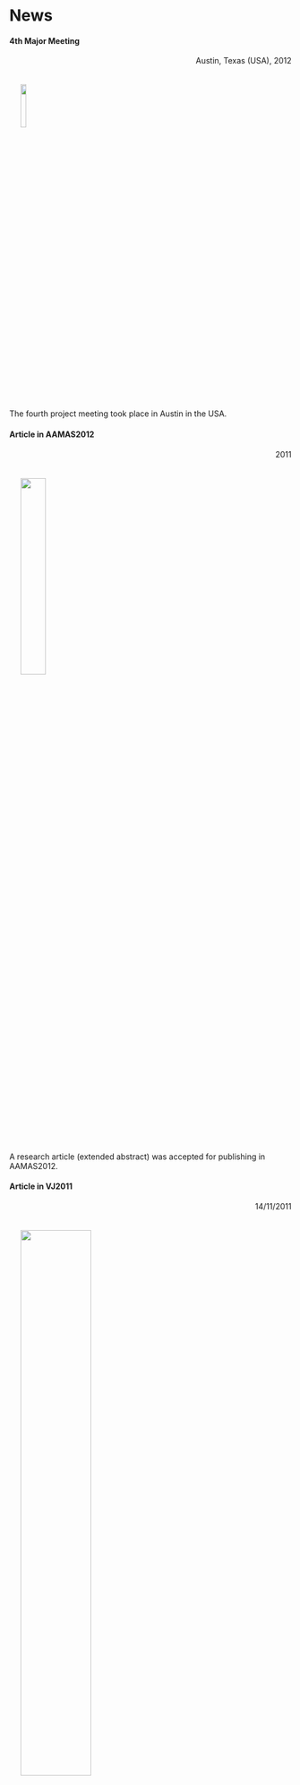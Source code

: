 # News
<p></p>

<p></p> 

<div class="news alpha">
     <h4>4th Major Meeting</h4>
     <p align="right">Austin, Texas (USA), 2012</p>
     <p>
     <img class="logo" hspace="20" vspace="20" src="images/austin.jpg" width="14%"> </img>
     </p>
     <p>The fourth project meeting took place in Austin in the USA.</p>
     <p></p>
     <p></p>
</div>
<p></p>

<div class="news alpha">
     <h4>Article in AAMAS2012</h4>
     <p align="right">2011</p>
     <p>
     <img class="logo" hspace="20" vspace="20" src="images/aamas2012.png" width="30%"> </img>
     </p>
     <p>A research article (extended abstract) was accepted for publishing in AAMAS2012.</p>
     <p></p>
     <p></p>
     <p></p>
</div>
<p></p>

<div class="news alpha">
     <h4>Article in VJ2011</h4>
     <p align="right">14/11/2011</p>
     <p>
     <img class="logo" hspace="20" vspace="20" src="images/vj201102.jpg" width="50%"> </img>
     </p>
     <p>A research article was accepted for publishing in a Portuguese conference of videogames in 2011. The submission "A Videogame to study Social Dilemmas and Social Identity"  was accepted for publishing as a WORK IN PROGRESS paper in VideoJogos'2011.</p>
</div>
<p></p>


<div class="news alpha">
     <h4>3rd Major Meeting</h4>
     <p align="right">Oeiras, Portugal (2N7.1) - 08/09/2011 to 09/09/2011</p>
     <p>
     <img class="logo" hspace="20" vspace="20" src="images/tagus001.jpg" width="20%"> </img>
     </p>
     <p>The third project meeting took place in Oeiras at IST-Taguspark. The discussion was centered in the formal design of the first game scenario.</p>
     <p></p>
     <p></p>
     <p></p>
</div>
<p></p>

<div class="news alpha">
     <h4>2nd Major Meeting</h4>
     <p align="right">Oeiras, Portugal (2N7.1) - 02/06/2011</p>
     <p>
     <img class="logo" hspace="20" vspace="20" src="images/tagus001.jpg" width="20%"> </img>
     </p>
     <p>A project meeting was held in Portugal with the following goals:</p> 
     <p> - Review of the project progress <br></br>
     - Discussion of the research challenges of the project <br></br>
     - Design of the game base scenario and satellite scenarios <br></br>
     - Management of the INVITE website <br></br>
     - Discussion of other open issues</p>
</div>
<p></p>

<div class="news alpha">
     <h4>Colab Newsletter</h4>
     <p align="right">2011</p>
     <p>
     <img class="logo" hspace="20" vspace="20" src="images/austin.jpg" width="14%"> </img>
     </p>
     <p>INVITE was selected for the R&D Project Highlight in the June issue of the CoLab Square Newsletter.</p>
     <p></p>
     <p></p>
</div>
<p></p>

<div class="news alpha">
     <h4>2nd Major Meeting</h4>
     <p align="right">2011</p>
     <p>
     <img class="logo" hspace="20" vspace="20" src="images/austin.jpg" width="14%"> </img>
     </p>
     <p>The second project meeting took place in Austin at UT-Austin. The discussion was centered in the project requirements.</p>
     <p></p>
     <p></p>
</div>
<p></p>

